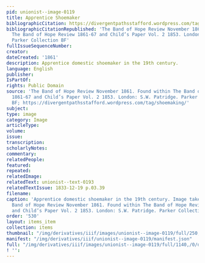 ```yaml
---
pid: unionist--image-0119
title: Apprentice Shoemaker
bibliographicCitation: https://divergentpathsstafford.wordpress.com/tag/shoemaking/
bibliographicCitationRepublished: 'The Band of Hope Review November 1861. Found within
  The Band of Hope Review 1861-67 and Child’s Paper Vol. 2 1853. London: S.W. Patridge.
  Parker Collection BF'
fullIssueSequenceNumber: 
creator: 
dateCreated: '1861'
description: Apprentice domestic shoemaker in the 19th century.
language: English
publisher: 
IsPartOf: 
rights: Public Domain
source: 'The Band of Hope Review November 1861. Found within The Band of Hope Review
  1861-67 and Child’s Paper Vol. 2 1853. London: S.W. Patridge. Parker Collection
  BF; https://divergentpathsstafford.wordpress.com/tag/shoemaking/'
subject: 
type: image
category: Image
articleType: 
volume: 
issue: 
transcription: 
scholarlyNotes: 
commentary: 
relatedPeople: 
featured: 
repeated: 
relatedImage: 
relatedText: unionist--text-0193
relatedTextIssue: 1833-12-19 p.03.39
filename: 
caption: 'Apprentice domestic shoemaker in the 19th century. Image taken from The
  Band of Hope Review November 1861. Found within The Band of Hope Review 1861-67
  and Child’s Paper Vol. 2 1853. London: S.W. Patridge. Parker Collection BF'
order: '530'
layout: items_item
collection: items
thumbnail: "/img/derivatives/iiif/images/unionist--image-0119/full/250,/0/default.jpg"
manifest: "/img/derivatives/iiif/unionist--image-0119/manifest.json"
full: "/img/derivatives/iiif/images/unionist--image-0119/full/1140,/0/default.jpg"
! '': 
---
```

